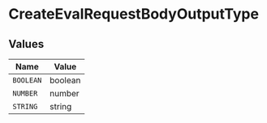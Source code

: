 # CreateEvalRequestBodyOutputType


## Values

| Name      | Value     |
| --------- | --------- |
| `BOOLEAN` | boolean   |
| `NUMBER`  | number    |
| `STRING`  | string    |